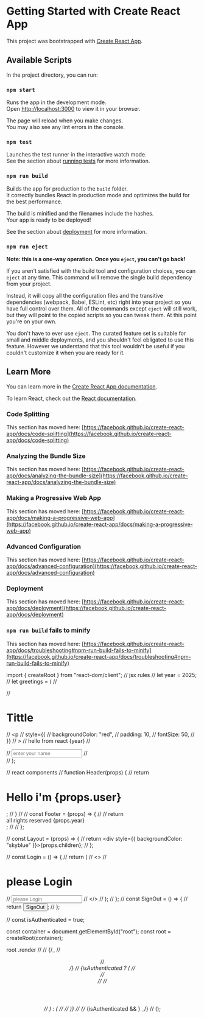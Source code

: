 # Getting Started with Create React App

This project was bootstrapped with [Create React App](https://github.com/facebook/create-react-app).

## Available Scripts

In the project directory, you can run:

### `npm start`

Runs the app in the development mode.\
Open [http://localhost:3000](http://localhost:3000) to view it in your browser.

The page will reload when you make changes.\
You may also see any lint errors in the console.

### `npm test`

Launches the test runner in the interactive watch mode.\
See the section about [running tests](https://facebook.github.io/create-react-app/docs/running-tests) for more information.

### `npm run build`

Builds the app for production to the `build` folder.\
It correctly bundles React in production mode and optimizes the build for the best performance.

The build is minified and the filenames include the hashes.\
Your app is ready to be deployed!

See the section about [deployment](https://facebook.github.io/create-react-app/docs/deployment) for more information.

### `npm run eject`

**Note: this is a one-way operation. Once you `eject`, you can't go back!**

If you aren't satisfied with the build tool and configuration choices, you can `eject` at any time. This command will remove the single build dependency from your project.

Instead, it will copy all the configuration files and the transitive dependencies (webpack, Babel, ESLint, etc) right into your project so you have full control over them. All of the commands except `eject` will still work, but they will point to the copied scripts so you can tweak them. At this point you're on your own.

You don't have to ever use `eject`. The curated feature set is suitable for small and middle deployments, and you shouldn't feel obligated to use this feature. However we understand that this tool wouldn't be useful if you couldn't customize it when you are ready for it.

## Learn More

You can learn more in the [Create React App documentation](https://facebook.github.io/create-react-app/docs/getting-started).

To learn React, check out the [React documentation](https://reactjs.org/).

### Code Splitting

This section has moved here: [https://facebook.github.io/create-react-app/docs/code-splitting](https://facebook.github.io/create-react-app/docs/code-splitting)

### Analyzing the Bundle Size

This section has moved here: [https://facebook.github.io/create-react-app/docs/analyzing-the-bundle-size](https://facebook.github.io/create-react-app/docs/analyzing-the-bundle-size)

### Making a Progressive Web App

This section has moved here: [https://facebook.github.io/create-react-app/docs/making-a-progressive-web-app](https://facebook.github.io/create-react-app/docs/making-a-progressive-web-app)

### Advanced Configuration

This section has moved here: [https://facebook.github.io/create-react-app/docs/advanced-configuration](https://facebook.github.io/create-react-app/docs/advanced-configuration)

### Deployment

This section has moved here: [https://facebook.github.io/create-react-app/docs/deployment](https://facebook.github.io/create-react-app/docs/deployment)

### `npm run build` fails to minify

This section has moved here: [https://facebook.github.io/create-react-app/docs/troubleshooting#npm-run-build-fails-to-minify](https://facebook.github.io/create-react-app/docs/troubleshooting#npm-run-build-fails-to-minify)

import { createRoot } from "react-dom/client";
// jsx rules
// let year = 2025;
// let greetings = (
// <div>
// <h1 className="title">Tittle</h1>
// <p
// style={{
//         backgroundColor: "red",
//         padding: 10,
//         fontSize: 50,
//       }}
// >
// hello from react {year}
// </p>
// <input type="text" placeholder="enter your name" />
// </div>
// );

// react components
// function Header(props) {
// return <h1>Hello i'm {props.user}</h1>;
// }
// // const Footer = (props) => {
// // return <footer>all rights reserved {props.year}</footer>;
// // };

// const Layout = (props) => {
// return <div style={{ backgroundColor: "skyblue" }}>{props.children}</div>;
// };

// const Login = () => {
// return (
// <>
// <h1>please Login</h1>
// <input type="text" placeholder="please Login" />
// </>
// );
// };
// const SignOut = () => {
// return <button type="button">SignOut</button>;
// };

// const isAuthenticated = true;

const container = document.getElementById("root");
const root = createRoot(container);

root
.render
// <Layout>
// {/_ <Login />
// <Header user="Noor" />
// <Footer year="2025" /> _/}
// {isAuthenticated ? (
// <div>
// <Header user="Noor" />
// <SignOut />
// </div>
// ) : (
// <Login />
// )}
// {/_ {isAuthenticated && <SignOut />} _/}
// </Layout>
();
